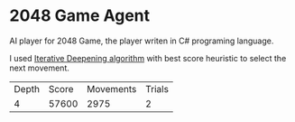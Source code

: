 # 2048 Game Agent

AI player for 2048 Game, the player writen in C# programing language.

I used <a href="https://en.wikipedia.org/wiki/Iterative_deepening_depth-first_search">Iterative Deepening algorithm</a> with best score heuristic to select the next movement.

<table>
    <tr>
        <td>Depth</td>
        <td>Score</td>
        <td>Movements</td>
        <td>Trials</td>
    </tr>
    <tr>
        <td>4</td>
        <td>57600</td>
        <td>2975</td>
        <td>2</td>
    </tr>
</table>
